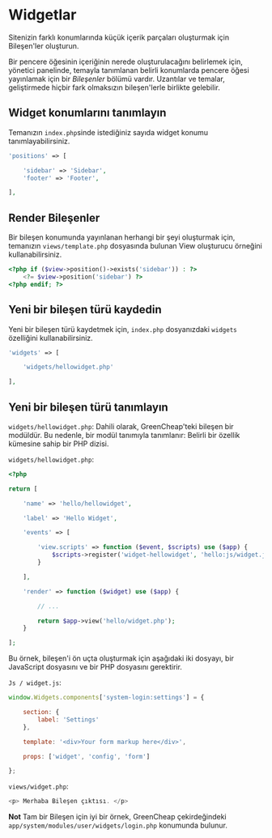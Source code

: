 # Widgetlar

<p class = "uk-article-lead"> Sitenizin farklı konumlarında küçük içerik parçaları oluşturmak için Bileşen'ler oluşturun. </p>

Bir pencere öğesinin içeriğinin nerede oluşturulacağını belirlemek için, yönetici panelinde, temayla tanımlanan belirli konumlarda pencere öğesi yayınlamak için bir _Bileşenler_ bölümü vardır. Uzantılar ve temalar, geliştirmede hiçbir fark olmaksızın bileşen'lerle birlikte gelebilir.

## Widget konumlarını tanımlayın

Temanızın `index.php`sinde istediğiniz sayıda widget konumu tanımlayabilirsiniz.

```php
'positions' => [

    'sidebar' => 'Sidebar',
    'footer' => 'Footer',

],
```

## Render Bileşenler

Bir bileşen konumunda yayınlanan herhangi bir şeyi oluşturmak için, temanızın `views/template.php` dosyasında bulunan View oluşturucu örneğini kullanabilirsiniz.

```php
<?php if ($view->position()->exists('sidebar')) : ?>
    <?= $view->position('sidebar') ?>
<?php endif; ?>
```

## Yeni bir bileşen türü kaydedin
Yeni bir bileşen türü kaydetmek için, `index.php` dosyanızdaki `widgets` özelliğini kullanabilirsiniz.

```php
'widgets' => [

    'widgets/hellowidget.php'

],
```


## Yeni bir bileşen türü tanımlayın

`widgets/hellowidget.php`:
Dahili olarak, GreenCheap'teki bileşen bir modüldür. Bu nedenle, bir modül tanımıyla tanımlanır: Belirli bir özellik kümesine sahip bir PHP dizisi.

`widgets/hellowidget.php`:

```php
<?php

return [

    'name' => 'hello/hellowidget',

    'label' => 'Hello Widget',

    'events' => [

        'view.scripts' => function ($event, $scripts) use ($app) {
            $scripts->register('widget-hellowidget', 'hello:js/widget.js', ['~widgets']);
        }

    ],

    'render' => function ($widget) use ($app) {

        // ...

        return $app->view('hello/widget.php');
    }

];
```

Bu örnek, bileşen'i ön uçta oluşturmak için aşağıdaki iki dosyayı, bir JavaScript dosyasını ve bir PHP dosyasını gerektirir.

`Js / widget.js`:

```javascript
window.Widgets.components['system-login:settings'] = {

    section: {
        label: 'Settings'
    },

    template: '<div>Your form markup here</div>',

    props: ['widget', 'config', 'form']

};
```

`views/widget.php`:

```php
<p> Merhaba Bileşen çıktısı. </p>    
```

**Not** Tam bir Bileşen için iyi bir örnek, GreenCheap çekirdeğindeki `app/system/modules/user/widgets/login.php` konumunda bulunur.
